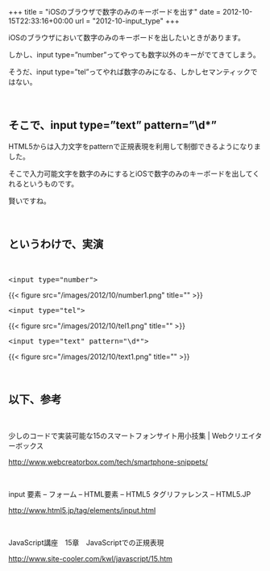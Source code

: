 +++
title = "iOSのブラウザで数字のみのキーボードを出す"
date = 2012-10-15T22:33:16+00:00
url = "2012-10-input_type"
+++
&nbsp; 

iOSのブラウザにおいて数字のみのキーボードを出したいときがあります。 

しかし、input type=&#8221;number&#8221;ってやっても数字以外のキーがでてきてしまう。 

そうだ、input type=&#8221;tel&#8221;ってやれば数字のみになる、しかしセマンティックではない。 

&nbsp; 

## そこで、input type=&#8221;text&#8221; pattern=&#8221;\d*&#8221;

HTML5からは入力文字をpatternで正規表現を利用して制御できるようになりました。 

そこで入力可能文字を数字のみにするとiOSで数字のみのキーボードを出してくれるというものです。 

賢いですね。 

&nbsp; 

## というわけで、実演

&nbsp;

<pre class="brush: xml; gutter: false; title: ; notranslate" title="">&lt;input type=&quot;number&quot;&gt;</pre>

{{< figure src="/images/2012/10/number1.png" title="" >}}

<pre class="brush: xml; gutter: false; title: ; notranslate" title="">&lt;input type=&quot;tel&quot;&gt;</pre>

{{< figure src="/images/2012/10/tel1.png" title="" >}}

<pre class="brush: xml; gutter: false; title: ; notranslate" title="">&lt;input type=&quot;text&quot; pattern=&quot;\d*&quot;&gt;</pre>

{{< figure src="/images/2012/10/text1.png" title="" >}}

&nbsp; 

## 以下、参考

&nbsp; 

少しのコードで実装可能な15のスマートフォンサイト用小技集 | Webクリエイターボックス 

<http://www.webcreatorbox.com/tech/smartphone-snippets/> 

&nbsp; 

input 要素 &#8211; フォーム &#8211; HTML要素 &#8211; HTML5 タグリファレンス &#8211; HTML5.JP 

<http://www.html5.jp/tag/elements/input.html> 

&nbsp; 

JavaScript講座　15章　JavaScriptでの正規表現 

http://www.site-cooler.com/kwl/javascript/15.htm